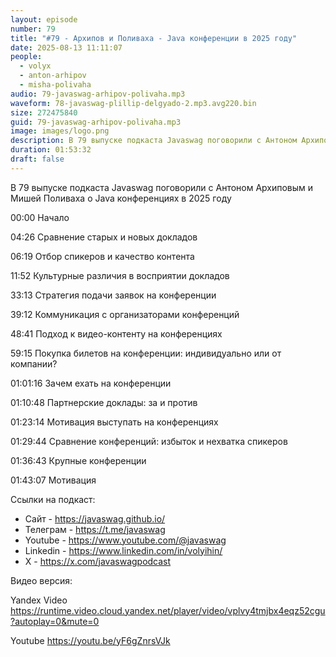 ```yaml
---
layout: episode
number: 79
title: "#79 - Архипов и Поливаха - Java конференции в 2025 году"
date: 2025-08-13 11:11:07
people:
  - volyx
  - anton-arhipov
  - misha-polivaha
audio: 79-javaswag-arhipov-polivaha.mp3
waveform: 78-javaswag-plillip-delgyado-2.mp3.avg220.bin
size: 272475840 
guid: 79-javaswag-arhipov-polivaha.mp3
image: images/logo.png
description: В 79 выпуске подкаста Javaswag поговорили с Антоном Архиповым и Мишей Поливаха о Java конференциях в 2025 году
duration: 01:53:32
draft: false
---
```


В 79 выпуске подкаста Javaswag поговорили с Антоном Архиповым и Мишей Поливаха о Java конференциях в 2025 году

00:00 Начало

04:26 Сравнение старых и новых докладов

06:19 Отбор спикеров и качество контента

11:52 Культурные различия в восприятии докладов

33:13 Стратегия подачи заявок на конференции

39:12 Коммуникация с организаторами конференций

48:41 Подход к видео-контенту на конференциях

59:15 Покупка билетов на конференции: индивидуально или от компании?

01:01:16 Зачем ехать на конференции

01:10:48 Партнерские доклады: за и против

01:23:14 Мотивация выступать на конференциях

01:29:44 Сравнение конференций: избыток и нехватка спикеров

01:36:43 Крупные конференции

01:43:07 Мотивация

Ссылки на подкаст:

* Сайт -  https://javaswag.github.io/
* Телеграм - https://t.me/javaswag
* Youtube - https://www.youtube.com/@javaswag
* Linkedin - https://www.linkedin.com/in/volyihin/
* X - https://x.com/javaswagpodcast


Видео версия:

Yandex Video https://runtime.video.cloud.yandex.net/player/video/vplvy4tmjbx4eqz52cgu?autoplay=0&mute=0

Youtube https://youtu.be/yF6gZnrsVJk